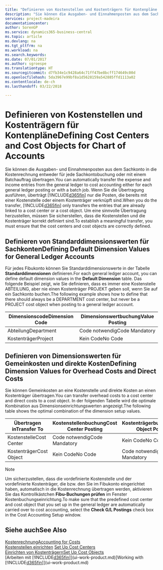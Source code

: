 ```yaml
---
title: "Definieren von Kostenstellen und Kostenträgern für Kontenpläne | Microsoft Docs"
description: "Sie können die Ausgaben- und Einnahmenposten aus dem Sachkonto in die Kostenrechnung entweder für jede Sachkontobuchung oder mit einem Batchauftrag übertragen. Wenn Sie die Übertragung ausführen, überträgt das System nur die Posten, die bereits mit einer Kostenstelle oder einem Kostenträger verknüpft sind. Um eine sinnvolle Übertragung herzustellen, müssen Sie sicherstellen, dass die Kostenstellen und die Kostenträger korrekt definiert sind."
services: project-madeira
documentationcenter: 
author: SorenGP
ms.service: dynamics365-business-central
ms.topic: article
ms.devlang: na
ms.tgt_pltfrm: na
ms.workload: na
ms.search.keywords: 
ms.date: 07/01/2017
ms.author: sgroespe
ms.translationtype: HT
ms.sourcegitcommit: d7fb34e1c9428a64c71ff47be8bcff174649c00d
ms.openlocfilehash: 5da3967e99bf8a1d5628159a542885ffd1113a02
ms.contentlocale: de-ch
ms.lasthandoff: 03/22/2018

---
```

# <a name="defining-cost-centers-and-cost-objects-for-chart-of-accounts"></a><span data-ttu-id="7460a-105">Definieren von Kostenstellen und Kostenträgern für Kontenpläne</span><span class="sxs-lookup"><span data-stu-id="7460a-105">Defining Cost Centers and Cost Objects for Chart of Accounts</span></span>
<span data-ttu-id="7460a-106">Sie können die Ausgaben- und Einnahmenposten aus dem Sachkonto in die Kostenrechnung entweder für jede Sachkontobuchung oder mit einem Batchauftrag übertragen.</span><span class="sxs-lookup"><span data-stu-id="7460a-106">You can automatically transfer the expense and income entries from the general ledger to cost accounting either for each general ledger posting or with a batch job.</span></span> <span data-ttu-id="7460a-107">Wenn Sie die Übertragung ausführen, überträgt [!INCLUDE[d365fin](includes/d365fin_md.md)] nur die Posten, die bereits mit einer Kostenstelle oder einem Kostenträger verknüpft sind.</span><span class="sxs-lookup"><span data-stu-id="7460a-107">When you do the transfer, [!INCLUDE[d365fin](includes/d365fin_md.md)] only transfers the entries that are already linked to a cost center or a cost object.</span></span> <span data-ttu-id="7460a-108">Um eine sinnvolle Übertragung herzustellen, müssen Sie sicherstellen, dass die Kostenstellen und die Kostenträger korrekt definiert sind.</span><span class="sxs-lookup"><span data-stu-id="7460a-108">To establish a meaningful transfer, you must ensure that the cost centers and cost objects are correctly defined.</span></span>  

## <a name="defining-default-dimension-values-for-general-ledger-accounts"></a><span data-ttu-id="7460a-109">Definieren von Standarddimensionswerten für Sachkonten</span><span class="sxs-lookup"><span data-stu-id="7460a-109">Defining Default Dimension Values for General Ledger Accounts</span></span>  
<span data-ttu-id="7460a-110">Für jedes Fibukonto können Sie Standarddimensionswerte in der Tabelle **Standarddimensionen** definieren.</span><span class="sxs-lookup"><span data-stu-id="7460a-110">For each general ledger account, you can define default dimension values in the **Default Dimension** table.</span></span> <span data-ttu-id="7460a-111">Das folgende Beispiel zeigt, wie Sie definieren, dass es immer eine Kostenstelle ABTEILUNG, aber nie einen Kostenträger PROJEKT geben soll, wenn Sie auf ein Sachkonto buchen.</span><span class="sxs-lookup"><span data-stu-id="7460a-111">The following example shows how to define that there should always be a DEPARTMENT cost center, but never be a PROJECT cost object when posting to a general ledger account.</span></span>  

|<span data-ttu-id="7460a-112">**Dimensionscode**</span><span class="sxs-lookup"><span data-stu-id="7460a-112">**Dimension Code**</span></span>|<span data-ttu-id="7460a-113">**Dimensionswertbuchung**</span><span class="sxs-lookup"><span data-stu-id="7460a-113">**Value Posting**</span></span>|  
|------------------------------------------|-----------------------------------------|  
|<span data-ttu-id="7460a-114">Abteilung</span><span class="sxs-lookup"><span data-stu-id="7460a-114">Department</span></span>|<span data-ttu-id="7460a-115">Code notwendig</span><span class="sxs-lookup"><span data-stu-id="7460a-115">Code Mandatory</span></span>|  
|<span data-ttu-id="7460a-116">Kostenträger</span><span class="sxs-lookup"><span data-stu-id="7460a-116">Project</span></span>|<span data-ttu-id="7460a-117">Kein Code</span><span class="sxs-lookup"><span data-stu-id="7460a-117">No Code</span></span>|  

## <a name="defining-dimension-values-for-overhead-costs-and-direct-costs"></a><span data-ttu-id="7460a-118">Definieren von Dimensionswerten für Gemeinkosten und direkte Kosten</span><span class="sxs-lookup"><span data-stu-id="7460a-118">Defining Dimension Values for Overhead Costs and Direct Costs</span></span>  
 <span data-ttu-id="7460a-119">Sie können Gemeinkosten an eine Kostenstelle und direkte Kosten an einen Kostenträger übertragen.</span><span class="sxs-lookup"><span data-stu-id="7460a-119">You can transfer overhead costs to a cost center and direct costs to a cost object.</span></span> <span data-ttu-id="7460a-120">In der folgenden Tabelle wird die optimale Kombination aus Dimensionseinrichtungswerten angezeigt.</span><span class="sxs-lookup"><span data-stu-id="7460a-120">The following table shows the optimal combination of the dimension setup values.</span></span>  

|<span data-ttu-id="7460a-121">Übertragen in</span><span class="sxs-lookup"><span data-stu-id="7460a-121">Transfer To</span></span>|<span data-ttu-id="7460a-122">Kostenstellenbuchung</span><span class="sxs-lookup"><span data-stu-id="7460a-122">Cost Center Posting</span></span>|<span data-ttu-id="7460a-123">Kostenträgerbuchung</span><span class="sxs-lookup"><span data-stu-id="7460a-123">Cost Object Posting</span></span>|  
|-----------------|-------------------------|-------------------------|  
|<span data-ttu-id="7460a-124">Kostenstelle</span><span class="sxs-lookup"><span data-stu-id="7460a-124">Cost Center</span></span>|<span data-ttu-id="7460a-125">Code notwendig</span><span class="sxs-lookup"><span data-stu-id="7460a-125">Code Mandatory</span></span>|<span data-ttu-id="7460a-126">Kein Code</span><span class="sxs-lookup"><span data-stu-id="7460a-126">No Code</span></span>|  
|<span data-ttu-id="7460a-127">Kostenträger</span><span class="sxs-lookup"><span data-stu-id="7460a-127">Cost Object</span></span>|<span data-ttu-id="7460a-128">Kein Code</span><span class="sxs-lookup"><span data-stu-id="7460a-128">No Code</span></span>|<span data-ttu-id="7460a-129">Code notwendig</span><span class="sxs-lookup"><span data-stu-id="7460a-129">Code Mandatory</span></span>|  

> [!NOTE]  
>  <span data-ttu-id="7460a-130">Um sicherzustellen, dass die vordefinierte Kostenstelle und der vordefinierte Kostenträger, die bzw. den Sie im Fibukonto eingerichtet haben, automatisch in die Kostenrechnung übertragen werden, aktivieren Sie das Kontrollkästchen **Fibu-Buchungen prüfen** im Fenster Kostenbuchungseinrichtung.</span><span class="sxs-lookup"><span data-stu-id="7460a-130">To make sure that the predefined cost center and cost object that you set up in the general ledger are automatically carried over to cost accounting, select the **Check G/L Postings** check box in the Cost Accounting Setup window.</span></span>  

## <a name="see-also"></a><span data-ttu-id="7460a-131">Siehe auch</span><span class="sxs-lookup"><span data-stu-id="7460a-131">See Also</span></span>  
[<span data-ttu-id="7460a-132">Kostenrechnung</span><span class="sxs-lookup"><span data-stu-id="7460a-132">Accounting for Costs</span></span>](finance-manage-cost-accounting.md)  
<span data-ttu-id="7460a-133">[Kostenstellen einrichten](finance-how-to-set-up-cost-centers.md) </span><span class="sxs-lookup"><span data-stu-id="7460a-133">[Set Up Cost Centers](finance-how-to-set-up-cost-centers.md) </span></span>  
[<span data-ttu-id="7460a-134">Einrichten von Kostenträgern</span><span class="sxs-lookup"><span data-stu-id="7460a-134">Set Up Cost Objects</span></span>](finance-how-to-set-up-cost-objects.md)  
<span data-ttu-id="7460a-135">[Arbeiten mit [!INCLUDE[d365fin](includes/d365fin_md.md)]](ui-work-product.md)</span><span class="sxs-lookup"><span data-stu-id="7460a-135">[Working with [!INCLUDE[d365fin](includes/d365fin_md.md)]](ui-work-product.md)</span></span>

